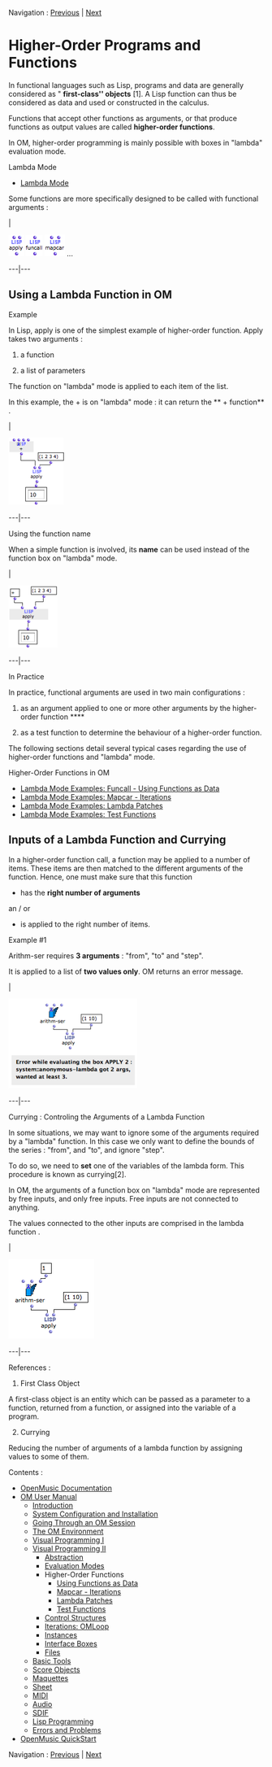 Navigation : [Previous](RefMode "page précédente\(Reference
Mode\)") | [Next](Funcall "Next\(Using Functions as
Data\)")


# Higher-Order Programs and Functions

In functional languages such as Lisp, programs and data are generally
considered as " **first-class'' objects** [1]. A Lisp function can thus be
considered as data and used or constructed in the calculus.

Functions that accept other functions as arguments, or that produce functions
as output values are called **higher-order functions**.

In OM, higher-order programming is mainly possible with boxes in "lambda"
evaluation mode.

Lambda Mode

  * [Lambda Mode](LambdaMode)

Some functions are more specifically designed to be called with functional
arguments :

|

![](../res/apply_icon.png) ![](../res/funcall_icon.png)
![](../res/mapcar_icon.png) ...  
  
---|---  
  
## Using a Lambda Function in OM

Example

In Lisp,  apply is one of the simplest example of higher-order function. Apply
takes two arguments :

  1. a function

  2. a list of parameters 

The function on "lambda" mode is applied to each item of the list.

In this example, the  + is on "lambda" mode : it can return the  ** +
function** .

|

![](../res/apply1.png)  
  
---|---  
  
Using the function name

When a simple function is involved, its **name** can be used instead of the
function box on "lambda" mode.

|

![](../res/pluslambda.png)  
  
---|---  
  
In Practice

In practice, functional arguments are used in two main configurations :

  1. as an argument applied to one or more other arguments by the higher-order function ****

  2. as a test function to determine the behaviour of a higher-order function. 

The following sections detail several typical cases regarding the use of
higher-order functions and "lambda" mode.

Higher-Order Functions in OM

  * [Lambda Mode Examples: Funcall - Using Functions as Data](Funcall)
  * [Lambda Mode Examples: Mapcar \- Iterations](Mapcar)
  * [Lambda Mode Examples: Lambda Patches](LambdaPatch)
  * [Lambda Mode Examples: Test Functions](LambdaTest)

## Inputs of a Lambda Function and Currying

In a higher-order function call, a function may be applied to a number of
items. These items are then matched to the different arguments of the
function. Hence, one must make sure that this function

  * has the **right number of arguments**

an / or

  * is applied to the right number of items.

Example #1

Arithm-ser requires **3 arguments** : "from", "to" and "step".

It is applied to a list of **two values only**. OM returns an error message.

|

![](../res/errorlambda.png)  
  
---|---  
  
Currying : Controling the Arguments of a Lambda Function

In some situations, we may want to ignore some of the arguments required by a
"lambda" function. In this case we only want to define the bounds of the
series : "from", and "to", and ignore "step".

To do so, we need to **set** one of the variables of the lambda form. This
procedure is known as currying[2].

In OM, the arguments of a function box on "lambda" mode are represented by
free inputs, and only free inputs. Free inputs are not connected to anything.

The values connected to the other inputs are comprised in the lambda function
.

|

![](../res/curry.png)  
  
---|---  
  
References :

  1. First Class Object

A first-class object is an entity which can be passed as a parameter to a
function, returned from a function, or assigned into the variable of a
program.

  2. Currying

Reducing the number of arguments of a lambda function by assigning values to
some of them.

Contents :

  * [OpenMusic Documentation](OM-Documentation)
  * [OM User Manual](OM-User-Manual)
    * [Introduction](00-Contents)
    * [System Configuration and Installation](Installation)
    * [Going Through an OM Session](Goingthrough)
    * [The OM Environment](Environment)
    * [Visual Programming I](BasicVisualProgramming)
    * [Visual Programming II](AdvancedVisualProgramming)
      * [Abstraction](Abstraction)
      * [Evaluation Modes](EvalModes)
      * Higher-Order Functions
        * [Using Functions as Data](Funcall)
        * [Mapcar \- Iterations](Mapcar)
        * [Lambda Patches](LambdaPatch)
        * [Test Functions](LambdaTest)
      * [Control Structures](Control)
      * [Iterations: OMLoop](OMLoop)
      * [Instances](Instances)
      * [Interface Boxes](InterfaceBoxes)
      * [Files](Files)
    * [Basic Tools](BasicObjects)
    * [Score Objects](ScoreObjects)
    * [Maquettes](Maquettes)
    * [Sheet](Sheet)
    * [MIDI](MIDI)
    * [Audio](Audio)
    * [SDIF](SDIF)
    * [Lisp Programming](Lisp)
    * [Errors and Problems](errors)
  * [OpenMusic QuickStart](QuickStart-Chapters)

Navigation : [Previous](RefMode "page précédente\(Reference
Mode\)") | [Next](Funcall "Next\(Using Functions as
Data\)")

